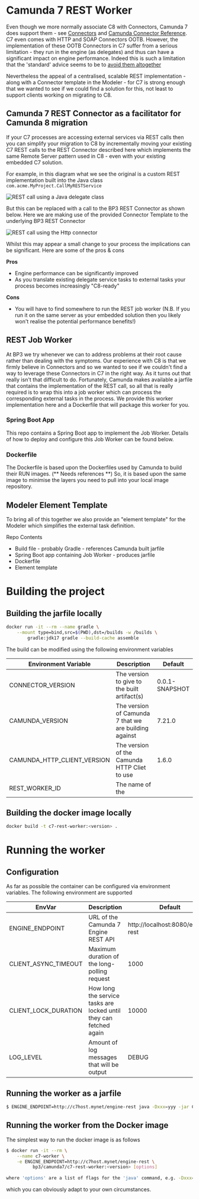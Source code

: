 # Camunda 7 REST Worker

Even though we more normally associate C8 with Connectors, Camunda 7 does support them - see
[Connectors](https://docs.camunda.org/manual/7.21/user-guide/process-engine/connectors/)
and [Camunda Connector Reference](https://docs.camunda.org/manual/7.21/reference/connect/).
C7 even comes with HTTP and SOAP Connectors OOTB.
However, the implementation of these OOTB Connectors in C7 suffer from a serious limitation -
they run in the engine (as delegates) and thus can have a significant impact on engine performance.
Indeed this is such a limitation that the 'standard' advice seems to be to
[avoid them altogether](https://forum.camunda.io/t/platform-7-connectors-rest-api/44282)

Nevertheless the appeal of a centralised, scalable REST implementation -
along with a Connector template in the Modeler - for C7
is strong enough that we wanted to see if we could find a solution for this,
not least to support clients working on migrating to C8.

## Camunda 7 REST Connector as a facilitator for Camunda 8 migration
If your C7 processes are accessing external services via REST calls then you can simplify your
migration to C8 by incrementally moving your existing C7 REST calls to the REST Connector described
here which implements the same Remote Server pattern used in C8 -
even with your existing embedded C7 solution.

For example, in this diagram what we see the original is a custom REST implementation built into the Java class
`com.acme.MyProject.CallMyRESTService`

![REST call using a Java delegate class](images/delegate-rest-call.png "Java delegate REST call example")

But this can be replaced with a call to the BP3 REST Connector as shown below.
Here we are making use of the provided Connector Template to the underlying BP3 REST Connector

![REST call using the Http connector](images/connector-rest-call.png "Connector REST call example")

Whilst this may appear a small change to your process the implications can be significant.
Here are some of the pros & cons

**Pros**
- Engine performance can be significantly improved
- As you translate existing delegate service tasks to external tasks your process becomes increasingly "C8-ready"

**Cons**
- You will have to find somewhere to run the REST job worker
  (N.B. If you run it on the same server as your embedded solution then you likely won't realise the potential
  performance benefits!)

## REST Job Worker
At BP3 we try whenever we can to address problems at their root cause rather than dealing with the
symptoms. Our experience with C8 is that we firmly believe in Connectors and so we wanted to see
if we couldn't find a way to leverage these Connectors in C7 in the right way. As it turns out
that really isn't that difficult to do. Fortunately, Camunda makes available a jarfile that
contains the implementation of the REST call, so all that is really required is to wrap this
into a job worker which can process the corresponding external tasks in the process. We provide
this worker implementation here and a Dockerfile that will package this worker for you.

### Spring Boot App
This repo contains a Spring Boot app to implement the Job Worker.
Details of how to deploy and configure this Job Worker can be found below.

### Dockerfile
The Dockerfile is based upon the Dockerfiles used by Camunda to build their RUN images.
(** Needs references **)
So, it is based upon the same image to minimise the layers you need to pull into your local image
repository.

## Modeler Element Template
To bring all of this together we also provide an "element template" for the Modeler which simplifies
the external task definition.

Repo Contents

- Build file - probably Gradle - references Camunda built jarfile
- Spring Boot app containing Job Worker - produces jarfile
- Dockerfile
- Element template

# Building the project
## Building the jarfile locally

```bash
docker run -it --rm --name gradle \
    --mount type=bind,src=$(PWD),dst=/builds -w /builds \
        gradle:jdk17 gradle --build-cache assemble
```
The build can be modified using the following environment variables


| Environment Variable        | Description                                    | Default        |
|-----------------------------|------------------------------------------------|----------------|
| CONNECTOR_VERSION           | The version to give to the built artifact(s)   | 0.0.1-SNAPSHOT |
| CAMUNDA_VERSION             | The version of Camunda 7 that we are building against | 7.21.0  |
| CAMUNDA_HTTP_CLIENT_VERSION | The version of the Camunda HTTP Cliet to use            | 1.6.0 |
| REST_WORKER_ID              | The name of the 

## Building the docker image locally

```bash
docker build -t c7-rest-worker:<version> .
```

# Running the worker
## Configuration
As far as possible the container can be configured via environment variables. The following environment
are supported

| EnvVar               | Description                                                        | Default                           |
|----------------------|--------------------------------------------------------------------|-----------------------------------|
| ENGINE_ENDPOINT      | URL of the Camunda 7 Engine REST API                               | http://localhost:8080/engine-rest |
| CLIENT_ASYNC_TIMEOUT | Maximum duration of the long-polling request                       | 1000                              |
| CLIENT_LOCK_DURATION | How long the service tasks are locked until they can fetched again | 10000                             |
| LOG_LEVEL            | Amount of log messages that will be output                         | DEBUG                             |

## Running the worker as a jarfile
```bash
$ ENGINE_ENDPOINT=http://c7host.mynet/engine-rest java -Dxxx=yyy -jar C7RESTConnector-<version>.jar
```

## Running the worker from the Docker image

The simplest way to run the docker image is as follows

```bash
$ docker run -it --rm \
    --name c7-worker \
    -e ENGINE_ENDPOINT=http://c7host.mynet/engine-rest \
          bp3/camunda7/c7-rest-worker:<version> [options]
          
where 'options' are a list of flags for the 'java' command, e.g. -Dxxx=yyy
```

which you can obviously adapt to your own circumstances.
